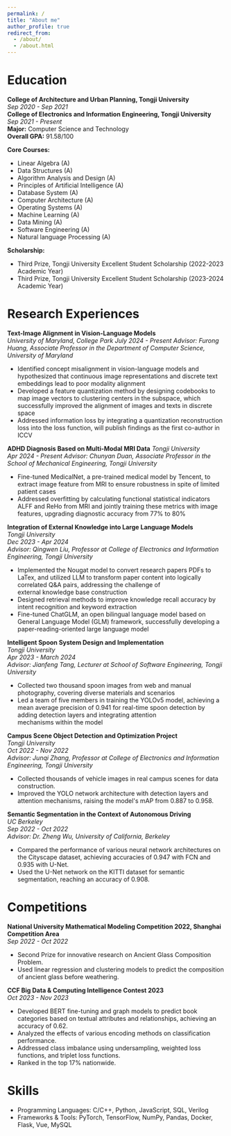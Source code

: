 ```yaml
---
permalink: /
title: "About me"
author_profile: true
redirect_from: 
  - /about/
  - /about.html
---
```


# Education
**College of Architecture and Urban Planning, Tongji University**  
_Sep 2020 - Sep 2021_  
**College of Electronics and Information Engineering, Tongji University**  
_Sep 2021 - Present_  
**Major:** Computer Science and Technology  
**Overall GPA:** 91.58/100  

**Core Courses:**  
- Linear Algebra (A)  
- Data Structures (A)  
- Algorithm Analysis and Design (A)  
- Principles of Artificial Intelligence (A)  
- Database System (A)  
- Computer Architecture (A)
- Operating Systems (A)
- Machine Learning (A)  
- Data Mining (A)
- Software Engineering (A)
- Natural language Processing (A)

**Scholarship:**  
- Third Prize, Tongji University Excellent Student Scholarship (2022-2023 Academic Year)
- Third Prize, Tongji University Excellent Student Scholarship (2023-2024 Academic Year)  

# Research Experiences
**Text-Image Alignment in Vision-Language Models**  
_University of Maryland, College Park_
_July 2024 - Present_
_Advisor: Furong Huang, Associate Professor in the Department of Computer Science, University of Maryland_

- Identified concept misalignment in vision-language models and hypothesized that continuous image representations and discrete text embeddings lead to poor modality alignment
- Developed a feature quantization method by designing codebooks to map image vectors to clustering centers in the subspace, which successfully improved the alignment of images and texts     in discrete space
- Addressed information loss by integrating a quantization reconstruction loss into the loss function, will publish findings as the first co-author in ICCV 

**ADHD Diagnosis Based on Multi-Modal MRI Data**
_Tongji University_  
_Apr 2024 - Present_
_Advisor: Chunyan Duan, Associate Professor in the School of Mechanical Engineering, Tongji University_

- Fine-tuned MedicalNet, a pre-trained medical model by Tencent, to extract image feature from MRI to ensure robustness in spite of limited patient cases
- Addressed overfitting by calculating functional statistical indicators ALFF and ReHo from MRI and jointly training these metrics with image features, upgrading diagnostic accuracy from     77% to 80% 

**Integration of External Knowledge into Large Language Models**  
_Tongji University_  
_Dec 2023 - Apr 2024_  
_Advisor: Qingwen Liu, Professor at College of Electronics and Information Engineering, Tongji University_

- Implemented the Nougat model to convert research papers PDFs to LaTex, and utilized LLM to transform paper content into logically correlated Q&A pairs, addressing the challenge of       
  external knowledge base construction  
- Designed retrieval methods to improve knowledge recall accuracy by intent recognition and keyword extraction 
- Fine-tuned ChatGLM, an open bilingual language model based on General Language Model (GLM) framework, successfully developing a paper-reading-oriented large language model

**Intelligent Spoon System Design and Implementation**  
_Tongji University_  
_Apr 2023 - March 2024_  
_Advisor: Jianfeng Tang, Lecturer at School of Software Engineering, Tongji University_  

- Collected two thousand spoon images from web and manual photography, covering diverse materials and scenarios  
- Led a team of five members in training the YOLOv5 model, achieving a mean average precision of 0.941 for real-time spoon detection by adding detection layers and integrating attention   
  mechanisms within the model  

**Campus Scene Object Detection and Optimization Project**  
_Tongji University_  
_Oct 2022 - Nov 2022_  
_Advisor: Junqi Zhang, Professor at College of Electronics and Information Engineering, Tongji University_  

- Collected thousands of vehicle images in real campus scenes for data construction.  
- Improved the YOLO network architecture with detection layers and attention mechanisms, raising the model's mAP from 0.887 to 0.958.  

**Semantic Segmentation in the Context of Autonomous Driving**  
_UC Berkeley_  
_Sep 2022 - Oct 2022_  
_Advisor: Dr. Zheng Wu, University of California, Berkeley_  

- Compared the performance of various neural network architectures on the Cityscape dataset, achieving accuracies of 0.947 with FCN and 0.935 with U-Net.  
- Used the U-Net network on the KITTI dataset for semantic segmentation, reaching an accuracy of 0.908.  

# Competitions
**National University Mathematical Modeling Competition 2022, Shanghai Competition Area**  
_Sep 2022 - Oct 2022_  
- Second Prize for innovative research on Ancient Glass Composition Problem.  
- Used linear regression and clustering models to predict the composition of ancient glass before weathering.  

**CCF Big Data & Computing Intelligence Contest 2023**  
_Oct 2023 - Nov 2023_  
- Developed BERT fine-tuning and graph models to predict book categories based on textual attributes and relationships, achieving an accuracy of 0.62.  
- Analyzed the effects of various encoding methods on classification performance.  
- Addressed class imbalance using undersampling, weighted loss functions, and triplet loss functions.  
- Ranked in the top 17% nationwide.  

# Skills
- Programming Languages: C/C++, Python, JavaScript, SQL, Verilog
- Frameworks & Tools: PyTorch, TensorFlow, NumPy, Pandas, Docker, Flask, Vue, MySQL
